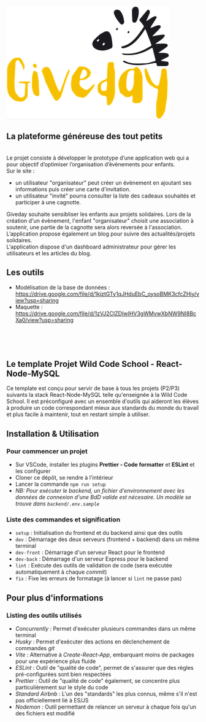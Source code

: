 ![alt text](./frontend/src/assets/images/logo2Givedaymini.png)

## La plateforme généreuse des tout petits

</br>
Le projet consiste à développer le prototype d’une application web qui a pour objectif d’optimiser l’organisation d’évènements pour enfants.
</br> 
Sur le site :

- un utilisateur "organisateur" peut créer un évènement en ajoutant ses informations puis créer une carte d'invitation.
- un utilisateur "invité" pourra consulter la liste des cadeaux souhaités et participer à une cagnotte.

Giveday souhaite sensibliser les enfants aux projets solidaires. Lors de la création d'un évènement, l'enfant "organisateur" choisit une association à soutenir, une partie de la cagnotte sera alors reversée à l'association.
</br>
L’application propose également un blog pour suivre des actualités/projets solidaires.
</br>
L'application dispose d'un dashboard administrateur pour gérer les utilisateurs et les articles du blog.
</br>

## Les outils

- Modélisation de la base de données : https://drive.google.com/file/d/1kjztGTy1qJHduEbC_oysoBMK3cfcZHiy/view?usp=sharing
- Maquette : https://drive.google.com/file/d/1zVJ2CIZDIwIHV3gWMvwXbNW9NI8BcXa0/view?usp=sharing

</br> 
</br> 
</br>

## Le template Projet Wild Code School - React-Node-MySQL

Ce template est conçu pour servir de base à tous les projets (P2/P3) suivants la stack React-Node-MySQL telle qu'enseignée à la Wild Code School. Il est préconfiguré avec un ensemble d'outils qui aideront les élèves à produire un code correspondant mieux aux standards du monde du travail et plus facile à maintenir, tout en restant simple à utiliser.

## Installation & Utilisation

### Pour commencer un projet

- Sur VSCode, installer les plugins **Prettier - Code formatter** et **ESLint** et les configurer
- Cloner ce dépôt, se rendre à l'intérieur
- Lancer la commande `npm run setup`
- _NB: Pour exécuter le backend, un fichier d'environnement avec les données de connexion d'une BdD valide est nécesaire. Un modèle se trouve dans `backend/.env.sample`_

### Liste des commandes et signification

- `setup` : Initialisation du frontend et du backend ainsi que des outils
- `dev` : Démarrage des deux serveurs (frontend + backend) dans un même terminal
- `dev-front` : Démarrage d'un serveur React pour le frontend
- `dev-back` : Démarrage d'un serveur Express pour le backend
- `lint` : Exécute des outils de validation de code (sera exécutée automatiquement à chaque _commit_)
- `fix` : Fixe les erreurs de formatage (à lancer si `lint` ne passe pas)

## Pour plus d'informations

### Listing des outils utilisés

- _Concurrently_ : Permet d'exécuter plusieurs commandes dans un même terminal
- _Husky_ : Permet d'exécuter des actions en déclenchement de commandes _git_
- _Vite_ : Alternative à _Create-React-App_, embarquant moins de packages pour une expérience plus fluide
- _ESLint_ : Outil de "qualité de code", permet de s'assurer que des règles pré-configurées sont bien respectées
- _Prettier_ : Outil de "qualité de code" également, se concentre plus particulièrement sur le style du code
- _Standard Airbnb_ : L'un des "standards" les plus connus, même s'il n'est pas officiellement lié à ES/JS
- _Nodemon_ : Outil permettant de relancer un serveur à chaque fois qu'un des fichiers est modifié
